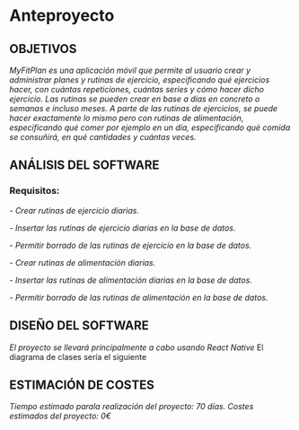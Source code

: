 # Anteproyecto

## OBJETIVOS

*MyFitPlan es una aplicación móvil que permite al usuario crear y administrar planes y rutinas de ejercicio, especificando qué ejercicios hacer, con cuántas repeticiones, cuántas series y cómo hacer dicho ejercicio. Las rutinas se pueden crear en base a días en concreto o semanas e incluso meses. A parte de las rutinas de ejercicios, se puede hacer exactamente lo mismo pero con rutinas de alimentación, especificando qué comer por ejemplo en un día, especificando qué comida se consuñirá, en qué cantidades y cuántas veces.*

## ANÁLISIS DEL SOFTWARE

### Requisitos: ###

*- Crear rutinas de ejercicio diarias.*

*- Insertar las rutinas de ejercicio diarias en la base de datos.*

*- Permitir borrado de las rutinas de ejercicio en la base de datos.*

*- Crear rutinas de alimentación diarias.*

*- Insertar las rutinas de alimentación diarias en la base de datos.*

*- Permitir borrado de las rutinas de alimentación en la base de datos.*

## DISEÑO DEL SOFTWARE

*El proyecto se llevará principalmente a cabo usando React Native*
El diagrama de clases sería el siguiente

## ESTIMACIÓN DE COSTES

*Tiempo estimado parala realización del proyecto: 70 días.
Costes estimados del proyecto: 0€*

